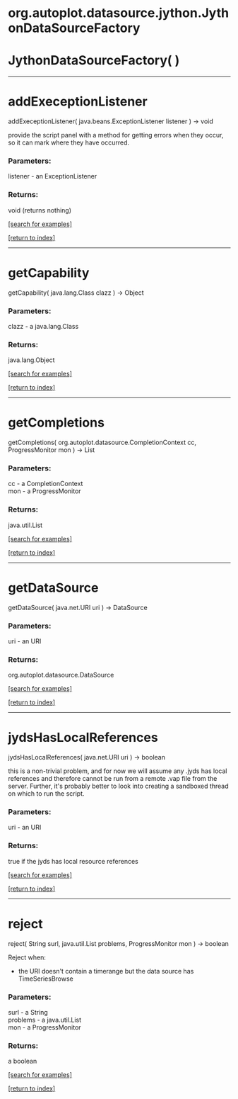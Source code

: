 # org.autoplot.datasource.jython.JythonDataSourceFactory



# JythonDataSourceFactory( )


***
<a name="addExeceptionListener"></a>
# addExeceptionListener
addExeceptionListener( java.beans.ExceptionListener listener ) &rarr; void

provide the script panel with a method for getting errors when they 
 occur, so it can mark where they have occurred.

### Parameters:
listener - an ExceptionListener

### Returns:
void (returns nothing)


<a href="https://github.com/autoplot/dev/search?q=addExeceptionListener&unscoped_q=addExeceptionListener">[search for examples]</a>

<a href="https://github.com/autoplot/documentation/blob/master/javadoc/index-all.md">[return to index]</a>

***
<a name="getCapability"></a>
# getCapability
getCapability( java.lang.Class clazz ) &rarr; Object



### Parameters:
clazz - a java.lang.Class

### Returns:
java.lang.Object


<a href="https://github.com/autoplot/dev/search?q=getCapability&unscoped_q=getCapability">[search for examples]</a>

<a href="https://github.com/autoplot/documentation/blob/master/javadoc/index-all.md">[return to index]</a>

***
<a name="getCompletions"></a>
# getCompletions
getCompletions( org.autoplot.datasource.CompletionContext cc, ProgressMonitor mon ) &rarr; List



### Parameters:
cc - a CompletionContext
<br>mon - a ProgressMonitor

### Returns:
java.util.List


<a href="https://github.com/autoplot/dev/search?q=getCompletions&unscoped_q=getCompletions">[search for examples]</a>

<a href="https://github.com/autoplot/documentation/blob/master/javadoc/index-all.md">[return to index]</a>

***
<a name="getDataSource"></a>
# getDataSource
getDataSource( java.net.URI uri ) &rarr; DataSource



### Parameters:
uri - an URI

### Returns:
org.autoplot.datasource.DataSource


<a href="https://github.com/autoplot/dev/search?q=getDataSource&unscoped_q=getDataSource">[search for examples]</a>

<a href="https://github.com/autoplot/documentation/blob/master/javadoc/index-all.md">[return to index]</a>

***
<a name="jydsHasLocalReferences"></a>
# jydsHasLocalReferences
jydsHasLocalReferences( java.net.URI uri ) &rarr; boolean

this is a non-trivial problem, and for now we will
 assume any .jyds has local references and therefore cannot
 be run from a remote .vap file from the server.  Further, it's 
 probably better to look into creating a sandboxed thread on which 
 to run the script.

### Parameters:
uri - an URI

### Returns:
true if the jyds has local resource references

<a href="https://github.com/autoplot/dev/search?q=jydsHasLocalReferences&unscoped_q=jydsHasLocalReferences">[search for examples]</a>

<a href="https://github.com/autoplot/documentation/blob/master/javadoc/index-all.md">[return to index]</a>

***
<a name="reject"></a>
# reject
reject( String surl, java.util.List problems, ProgressMonitor mon ) &rarr; boolean

Reject when:
   - the URI doesn't contain a timerange but the data source has TimeSeriesBrowse

### Parameters:
surl - a String
<br>problems - a java.util.List
<br>mon - a ProgressMonitor

### Returns:
a boolean


<a href="https://github.com/autoplot/dev/search?q=reject&unscoped_q=reject">[search for examples]</a>

<a href="https://github.com/autoplot/documentation/blob/master/javadoc/index-all.md">[return to index]</a>

